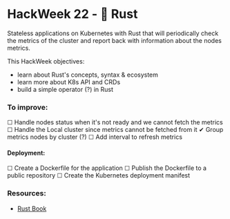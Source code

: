 # HackWeek 22 - 🦀 Rust
Stateless applications on Kubernetes with Rust that will periodically check the metrics of the cluster and report back with information about the nodes metrics.


This HackWeek objectives:
  - learn about Rust's concepts, syntax & ecosystem
  - learn more about K8s API and CRDs
  - build a simple operator (?) in Rust


### To improve:
  ☐ Handle nodes status when it's not ready and we cannot fetch the metrics
  ☐ Handle the Local cluster since metrics cannot be fetched from it
  ✔ Group metrics nodes by cluster (?)
  ☐ Add interval to refresh metrics


#### Deployment:
  ☐ Create a Dockerfile for the application
  ☐ Publish the Dockerfile to a public repository
  ☐ Create the Kubernetes deployment manifest


### Resources:
- [Rust Book](https://rust-book.cs.brown.edu/experiment-intro.html)
